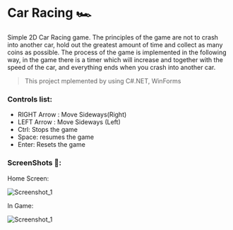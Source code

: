 # Car Racing  🏎

Simple 2D Car Racing game. The principles of the game are not to crash into another car, hold out the greatest amount of time and collect as many coins as possible. The process of the game is implemented in the following way, in the game there is a timer which will increase and together with the speed of the car, and everything ends when you crash into another car.

> This project mplemented by using C#.NET, WinForms


 ### Controls list:

 
- RIGHT Arrow : Move Sideways(Right)
- LEFT Arrow : Move Sideways (Left)
- Ctrl: Stops the game
- Space: resumes the game
- Enter: Resets the game

### ScreenShots 📸:

Home Screen:

![Screenshot_1](https://user-images.githubusercontent.com/63552702/97798413-73b13a00-1c2e-11eb-8d50-589f344bf9e9.png)

In Game:

![Screenshot_1](https://user-images.githubusercontent.com/63552702/102898240-dfb36000-4471-11eb-977f-a278ab7a6525.png)
